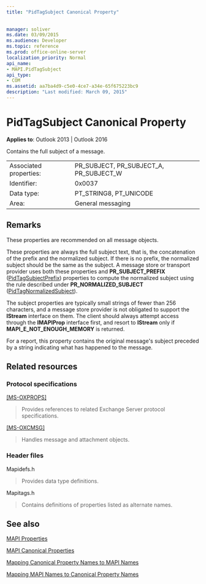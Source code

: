 ```yaml
---
title: "PidTagSubject Canonical Property"
 
 
manager: soliver
ms.date: 03/09/2015
ms.audience: Developer
ms.topic: reference
ms.prod: office-online-server
localization_priority: Normal
api_name:
- MAPI.PidTagSubject
api_type:
- COM
ms.assetid: aa7ba4d9-c5e0-4ce7-a34e-65f675223bc9
description: "Last modified: March 09, 2015"
---
```


# PidTagSubject Canonical Property

  
  
**Applies to**: Outlook 2013 | Outlook 2016 
  
Contains the full subject of a message.
  
|||
|:-----|:-----|
|Associated properties:  <br/> |PR_SUBJECT, PR_SUBJECT_A, PR_SUBJECT_W  <br/> |
|Identifier:  <br/> |0x0037  <br/> |
|Data type:  <br/> |PT_STRING8, PT_UNICODE  <br/> |
|Area:  <br/> |General messaging  <br/> |
   
## Remarks

These properties are recommended on all message objects. 
  
These properties are always the full subject text, that is, the concatenation of the prefix and the normalized subject. If there is no prefix, the normalized subject should be the same as the subject. A message store or transport provider uses both these properties and **PR_SUBJECT_PREFIX** ([PidTagSubjectPrefix](pidtagsubjectprefix-canonical-property.md)) properties to compute the normalized subject using the rule described under **PR_NORMALIZED_SUBJECT** ([PidTagNormalizedSubject](pidtagnormalizedsubject-canonical-property.md)).
  
The subject properties are typically small strings of fewer than 256 characters, and a message store provider is not obligated to support the **IStream** interface on them. The client should always attempt access through the **IMAPIProp** interface first, and resort to **IStream** only if **MAPI_E_NOT_ENOUGH_MEMORY** is returned. 
  
For a report, this property contains the original message's subject preceded by a string indicating what has happened to the message.
  
## Related resources

### Protocol specifications

[[MS-OXPROPS]](http://msdn.microsoft.com/library/f6ab1613-aefe-447d-a49c-18217230b148%28Office.15%29.aspx)
  
> Provides references to related Exchange Server protocol specifications.
    
[[MS-OXCMSG]](http://msdn.microsoft.com/library/7fd7ec40-deec-4c06-9493-1bc06b349682%28Office.15%29.aspx)
  
> Handles message and attachment objects.
    
### Header files

Mapidefs.h
  
> Provides data type definitions.
    
Mapitags.h
  
> Contains definitions of properties listed as alternate names.
    
## See also



[MAPI Properties](mapi-properties.md)
  
[MAPI Canonical Properties](mapi-canonical-properties.md)
  
[Mapping Canonical Property Names to MAPI Names](mapping-canonical-property-names-to-mapi-names.md)
  
[Mapping MAPI Names to Canonical Property Names](mapping-mapi-names-to-canonical-property-names.md)

